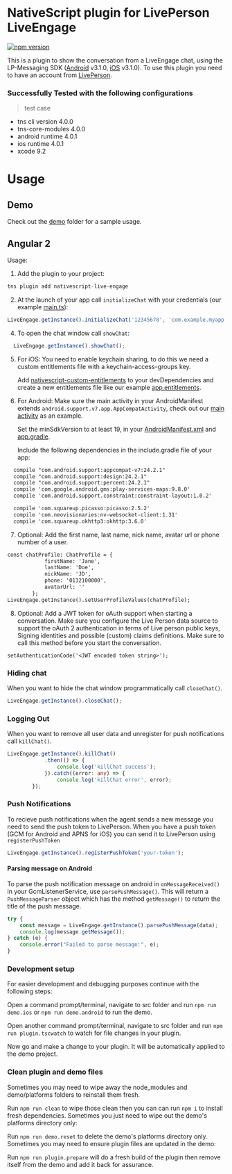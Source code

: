 # NativeScript plugin for LivePerson LiveEngage

[![npm version](https://img.shields.io/npm/v/nativescript-live-engage.svg?style=flat-square)](https://www.npmjs.com/package/nativescript-live-engage)

This is a plugin to show the conversation from a LiveEngage chat, using the LP-Messaging SDK ([Android](https://github.com/LP-Messaging/Android-Messaging-SDK) v3.1.0, [iOS](https://github.com/LP-Messaging/iOS-Messaging-SDK) v3.1.0).
To use this plugin you need to have an account from [LivePerson](https://www.liveperson.com).

### Successfully Tested with the following configurations

> test case
- tns cli version 4.0.0
- tns-core-modules 4.0.0
- android runtime 4.0.1
- ios runtime 4.0.1
- xcode 9.2

# Usage

## Demo

Check out the [demo](./demo) folder for a sample usage.

## Angular 2

Usage:

1. Add the plugin to your project:

  ```ts
  tns plugin add nativescript-live-engage
  ```

2. At the launch of your app call `initializeChat` with your credentials (our example [main.ts](./demo/app/main.ts)):

  ```ts
  LiveEngage.getInstance().initializeChat('12345678', 'com.example.myapp');
  ```

4. To open the chat window call `showChat`:
```ts
  LiveEngage.getInstance().showChat();
  ```

5. For iOS:
You need to enable keychain sharing, to do this we need a custom entitlements file with a keychain-access-groups key.

    Add [nativescript-custom-entitlements](https://github.com/Essent/nativescript-custom-entitlements) to your devDependencies and create a new entitlements file like our example [app.entitlements](./demo/app/App_Resources/iOS/app.entitlements).

6. For Android:
Make sure the main activity in your AndroidManifest extends `android.support.v7.app.AppCompatActivity`, check out our [main activity](./demo/app/activity.android.ts) as an example.

    Set the minSdkVersion to at least 19, in your [AndroidManifest.xml](./demo/app/App_Resources/Android/AndroidManifest.xml) and [app.gradle](./demo/app/App_Resources/Android/app.gradle).

    Include the following dependencies in the include.gradle file of your app:
```html
  compile "com.android.support:appcompat-v7:24.2.1"
  compile "com.android.support:design:24.2.1"
  compile "com.android.support:percent:24.2.1"
  compile 'com.google.android.gms:play-services-maps:9.8.0'
  compile 'com.android.support.constraint:constraint-layout:1.0.2'

  compile 'com.squareup.picasso:picasso:2.5.2'
  compile 'com.neovisionaries:nv-websocket-client:1.31'
  compile 'com.squareup.okhttp3:okhttp:3.6.0'
  ```

7. Optional: Add the first name, last name, nick name, avatar url or phone number of a user.

  ```html
  const chatProfile: ChatProfile = {
              firstName: 'Jane',
              lastName: 'Doe',
              nickName: 'JD',
              phone: '0132100000',
              avatarUrl: ''
          };
  LiveEngage.getInstance().setUserProfileValues(chatProfile);
  ```
8. Optional: Add a JWT token for oAuth support when starting a conversation. Make sure you configure the Live Person data source to support the oAuth 2 authentication in terms of Live person public keys, Signing identities and possible (custom) claims definitions. Make sure to call this method before you start the conversation.

  ```
  setAuthenticationCode('<JWT encoded token string>');
  ```

### Hiding chat
When you want to hide the chat window programmatically call `closeChat()`.

```ts
LiveEngage.getInstance().closeChat();
```

### Logging Out
When you want to remove all user data and unregister for push notifications call `killChat()`.

```ts
LiveEngage.getInstance().killChat()
            .then(() => {
                console.log('killChat success');
            }).catch((error: any) => {
                console.log('killChat error', error);
        });
```

### Push Notifications
To recieve push notifications when the agent sends a new message you need to send the push token to LivePerson.
When you have a push token (GCM for Android and APNS for iOS) you can send it to LivePerson using `registerPushToken`
```ts
LiveEngage.getInstance().registerPushToken('your-token');
```

#### Parsing message on Android
To parse the push notification message on android in `onMessageReceived()` in your GcmListenerService, use `parsePushMessage()`.
This will return a `PushMessageParser` object which has the method `getMessage()` to return the title of the push message.
```ts
try {
    const message = LiveEngage.getInstance().parsePushMessage(data);
    console.log(message.getMessage());
} catch (e) {
    console.error("Failed to parse message:", e);
}
```

### Development setup

For easier development and debugging purposes continue with the following steps:

Open a command prompt/terminal, navigate to src folder and run ```npm run demo.ios``` or ```npm run demo.android``` to run the demo.

Open another command prompt/terminal, navigate to src folder and run ```npm run plugin.tscwatch``` to watch for file changes in your plugin.

Now go and make a change to your plugin. It will be automatically applied to the demo project.

### Clean plugin and demo files

Sometimes you may need to wipe away the node_modules and demo/platforms folders to reinstall them fresh.

Run ```npm run clean``` to wipe those clean then you can can run ```npm i``` to install fresh dependencies.
Sometimes you just need to wipe out the demo's platforms directory only:

Run ```npm run demo.reset``` to delete the demo's platforms directory only.
Sometimes you may need to ensure plugin files are updated in the demo:

Run ```npm run plugin.prepare``` will do a fresh build of the plugin then remove itself from the demo and add it back for assurance.
